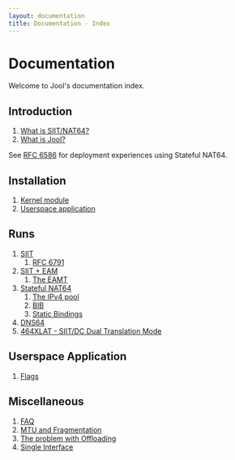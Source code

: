 ```yaml
---
layout: documentation
title: Documentation - Index
---
```


# Documentation

Welcome to Jool's documentation index.

## Introduction

1. [What is SIIT/NAT64?](intro-nat64.html)
2. [What is Jool?](intro-jool.html)

See <a href="https://tools.ietf.org/html/rfc6586" target="_blank">RFC 6586</a> for deployment experiences using Stateful NAT64.

## Installation

1. [Kernel module](mod-install.html)
2. [Userspace application](usr-install.html)

## Runs

1. [SIIT](mod-run-vanilla.html)
	1. [RFC 6791](misc-rfc6791.html)
2. [SIIT + EAM](mod-run-eam.html)
	1. [The EAMT](misc-eamt.html)
3. [Stateful NAT64](mod-run-stateful.html)
	1. [The IPv4 pool](op-pool4.html)
	2. [BIB](misc-bib.html)
	3. [Static Bindings](op-static-bindings.html)
4. [DNS64](op-dns64.html)
5. [464XLAT - SIIT/DC Dual Translation Mode](mod-run-464xlat.html)

## Userspace Application

1. [Flags](usr-flags.html)

## Miscellaneous

1. [FAQ](misc-faq.html)
2. [MTU and Fragmentation](misc-mtu.html)
3. [The problem with Offloading](misc-offloading.html)
4. [Single Interface](mod-run-alternate.html)

